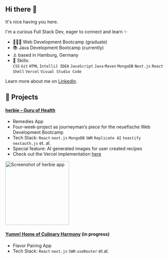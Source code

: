 ## Hi there 👋

It's nice having you here.

I'm a curious Full Stack Dev, eager to connect and learn ✨

- 👩🏼‍🎓 Web Development Bootcamp (graduate)
- 📚 Java Development Bootcamp (currently)
- ⚓ based in Hamburg, Germany
- 🧠 Skills:
  <br/>`CSS` `Git` `HTML` `IntelliJ IDEA` `JavaScript` `Java` `Maven` `MongoDB` `Next.js` `React` `Shell` `Vercel` `Visual Studio Code`

Learn more about me on [LinkedIn](https://www.linkedin.com/in/nora-kauczor/?locale=en_US).

## 🔧 Projects
#### [herbie – Guru of Health](https://github.com/nora-kauczor/herbie---Guru-of-Health)

- Remedies App
- Four-week-project as journeyman’s piece for the neuefische Web Development Bootcamp
- Tech Stack: `React` `next.js` `MongoDB` `SWR` `Replicate AI` `toastify` `nextauth.js` et. al.
- Special feature: AI generated images for user created recipes
- Check out the Vercel implementation [here](https://herbie.vercel.app/)

<img src="https://github.com/user-attachments/assets/9a49ec89-75fc-4fcd-88cc-2b61755a21bc" alt="Screenshot of herbie app" width="200"/>

#### [Yumm! Home of Culinary Harmony](https://github.com/nora-kauczor/Yumm---Home-of-Culinary-Harmony) (in progress)

- Flavor Pairing App
- Tech Stack: `React` `next.js` `SWR` `useRouter` et.al.




